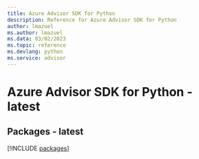 ```yaml
---
title: Azure Advisor SDK for Python
description: Reference for Azure Advisor SDK for Python
author: lmazuel
ms.author: lmazuel
ms.data: 03/02/2023
ms.topic: reference
ms.devlang: python
ms.service: advisor
---
```

# Azure Advisor SDK for Python - latest
## Packages - latest
[!INCLUDE [packages](advisor-index.md)]